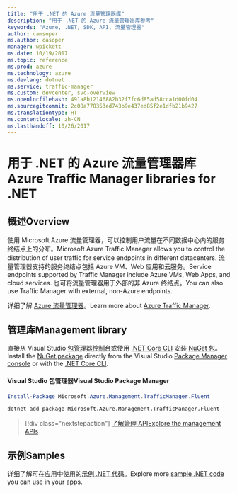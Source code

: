 ```yaml
---
title: "用于 .NET 的 Azure 流量管理器库"
description: "用于 .NET 的 Azure 流量管理器库参考"
keywords: "Azure, .NET, SDK, API, 流量管理器"
author: camsoper
ms.author: casoper
manager: wpickett
ms.date: 10/19/2017
ms.topic: reference
ms.prod: azure
ms.technology: azure
ms.devlang: dotnet
ms.service: traffic-manager
ms.custom: devcenter, svc-overview
ms.openlocfilehash: 491a8b12146882b32f7fc6d85ad58cca1d00fd04
ms.sourcegitcommit: 2c08a778353ed743b9e437ed85f2e1dfb21b9427
ms.translationtype: HT
ms.contentlocale: zh-CN
ms.lasthandoff: 10/26/2017
---
```

# <a name="azure-traffic-manager-libraries-for-net"></a><span data-ttu-id="f79ff-104">用于 .NET 的 Azure 流量管理器库</span><span class="sxs-lookup"><span data-stu-id="f79ff-104">Azure Traffic Manager libraries for .NET</span></span>

## <a name="overview"></a><span data-ttu-id="f79ff-105">概述</span><span class="sxs-lookup"><span data-stu-id="f79ff-105">Overview</span></span>

<span data-ttu-id="f79ff-106">使用 Microsoft Azure 流量管理器，可以控制用户流量在不同数据中心内的服务终结点上的分布。</span><span class="sxs-lookup"><span data-stu-id="f79ff-106">Microsoft Azure Traffic Manager allows you to control the distribution of user traffic for service endpoints in different datacenters.</span></span> <span data-ttu-id="f79ff-107">流量管理器支持的服务终结点包括 Azure VM、Web 应用和云服务。</span><span class="sxs-lookup"><span data-stu-id="f79ff-107">Service endpoints supported by Traffic Manager include Azure VMs, Web Apps, and cloud services.</span></span> <span data-ttu-id="f79ff-108">也可将流量管理器用于外部的非 Azure 终结点。</span><span class="sxs-lookup"><span data-stu-id="f79ff-108">You can also use Traffic Manager with external, non-Azure endpoints.</span></span>

<span data-ttu-id="f79ff-109">详细了解 [Azure 流量管理器](/azure/traffic-manager/traffic-manager-overview)。</span><span class="sxs-lookup"><span data-stu-id="f79ff-109">Learn more about [Azure Traffic Manager](/azure/traffic-manager/traffic-manager-overview).</span></span>  

## <a name="management-library"></a><span data-ttu-id="f79ff-110">管理库</span><span class="sxs-lookup"><span data-stu-id="f79ff-110">Management library</span></span>

<span data-ttu-id="f79ff-111">直接从 Visual Studio [包管理器控制台][PackageManager]或使用 [.NET Core CLI][DotNetCLI] 安装 [NuGet 包](https://www.nuget.org/packages/Microsoft.Azure.Management.TrafficManager.Fluent)。</span><span class="sxs-lookup"><span data-stu-id="f79ff-111">Install the [NuGet package](https://www.nuget.org/packages/Microsoft.Azure.Management.TrafficManager.Fluent) directly from the Visual Studio [Package Manager console][PackageManager] or with the [.NET Core CLI][DotNetCLI].</span></span>

#### <a name="visual-studio-package-manager"></a><span data-ttu-id="f79ff-112">Visual Studio 包管理器</span><span class="sxs-lookup"><span data-stu-id="f79ff-112">Visual Studio Package Manager</span></span>

```powershell
Install-Package Microsoft.Azure.Management.TrafficManager.Fluent
```

```bash
dotnet add package Microsoft.Azure.Management.TrafficManager.Fluent
```

> [!div class="nextstepaction"]
> [<span data-ttu-id="f79ff-113">了解管理 API</span><span class="sxs-lookup"><span data-stu-id="f79ff-113">Explore the management APIs</span></span>](/dotnet/api/overview/azure/trafficmanager/management)

## <a name="samples"></a><span data-ttu-id="f79ff-114">示例</span><span class="sxs-lookup"><span data-stu-id="f79ff-114">Samples</span></span>

<span data-ttu-id="f79ff-115">详细了解可在应用中使用的[示例 .NET 代码](https://azure.microsoft.com/resources/samples/?platform=dotnet)。</span><span class="sxs-lookup"><span data-stu-id="f79ff-115">Explore more [sample .NET code](https://azure.microsoft.com/resources/samples/?platform=dotnet) you can use in your apps.</span></span>

[PackageManager]: https://docs.microsoft.com/nuget/tools/package-manager-console
[DotNetCLI]: https://docs.microsoft.com/dotnet/core/tools/dotnet-add-package